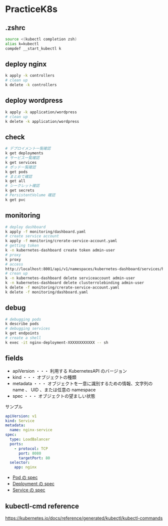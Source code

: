 # PracticeK8s

## .zshrc

```zsh
source <(kubectl completion zsh)
alias k=kubectl
compdef __start_kubectl k
```

## deploy nginx

```zsh
k apply -k controllers
# clean up
k delete -k controllers
```

## deploy wordpress

```zsh
k apply -k application/wordpress
# clean up
k delete -k application/wordpress
```

## check

```zsh
# デプロイメント一覧確認
k get deployments
# サービス一覧確認
k get services
# ポッド一覧確認
k get pods
# まとめて確認
k get all
# シークレット確認
k get secrets
# PersistentVolume 確認
k get pvc
```

## monitoring

```zsh
# deploy dashboard
k apply -f monitoring/dashboard.yaml
# create service account
k apply -f monitoring/crerate-service-account.yaml
# getting token
k -n kubernetes-dashboard create token admin-user
# proxy
k proxy
# access
http://localhost:8001/api/v1/namespaces/kubernetes-dashboard/services/https:kubernetes-dashboard:/proxy/#!/login 
# crean up
k -n kubernetes-dashboard delete serviceaccount admin-user
k -n kubernetes-dashboard delete clusterrolebinding admin-user
k delete -f monitoring/crerate-service-account.yaml
k delete -f monitoring/dashboard.yaml
```

## debug

```zsh
# debugging pods
k describe pods
# debugging services
k get endpoints
# create a shell
k exec -it nginx-deployment-XXXXXXXXXXXX -- sh
```

## fields
* apiVersion ・・・ 利用する KubernetesAPI のバージョン
* kind ・・・ オブジェクトの種類
* metadata ・・・ オブジェクトを一意に識別するための情報、文字列の name 、 UID 、または任意の namespace 
* spec ・・・ オブジェクトの望ましい状態

サンプル
```yaml
apiVersion: v1
kind: Service
metadata:
  name: nginx-service
spec:
  type: LoadBalancer
  ports:
    - protocol: TCP
      port: 8080
      targetPort: 80
  selector:
    app: nginx
```

* [Pod の spec](https://kubernetes.io/docs/reference/generated/kubernetes-api/v1.25/#podspec-v1-core)
* [Deployment の spec](https://kubernetes.io/docs/reference/generated/kubernetes-api/v1.25/#deploymentspec-v1-apps)
* [Service の spec](https://kubernetes.io/docs/reference/generated/kubernetes-api/v1.25/#servicespec-v1-core)

## kubectl-cmd reference

https://kubernetes.io/docs/reference/generated/kubectl/kubectl-commands
